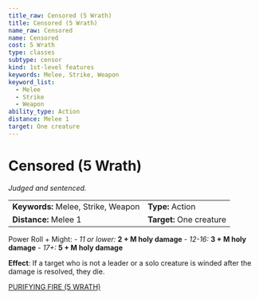 ```yaml
---
title_raw: Censored (5 Wrath)
title: Censored (5 Wrath)
name_raw: Censored
name: Censored
cost: 5 Wrath
type: classes
subtype: censor
kind: 1st-level features
keywords: Melee, Strike, Weapon
keyword_list:
  - Melee
  - Strike
  - Weapon
ability_type: Action
distance: Melee 1
target: One creature
---
```


# Censored (5 Wrath)

*Judged and sentenced.*

|                                     |                          |
| :---------------------------------- | :----------------------- |
| **Keywords:** Melee, Strike, Weapon | **Type:** Action         |
| **Distance:** Melee 1               | **Target:** One creature |

Power Roll + Might: - *11 or lower:* **2 + M holy damage** - *12-16:* **3 + M holy damage** - *17+:* **5 + M holy damage**

**Effect**: If a target who is not a leader or a solo creature is winded after the damage is resolved, they die.

[PURIFYING FIRE (5 WRATH)](./Purifying%20Fire.md)
